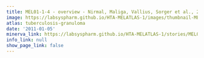 ```yaml
---
title: MEL01-1-4 - overview - Nirmal, Maliga, Vallius, Sorger et al., 2021
image: https://labsyspharm.github.io/HTA-MELATLAS-1/images/thumbnail-MEL01-1-4-overview.jpg
atlas: tuberculosis-granuloma
date: '2011-01-05'
minerva_link: https://labsyspharm.github.io/HTA-MELATLAS-1/stories/MEL01-1-4-overview.html
info_link: null
show_page_link: false
---
```

